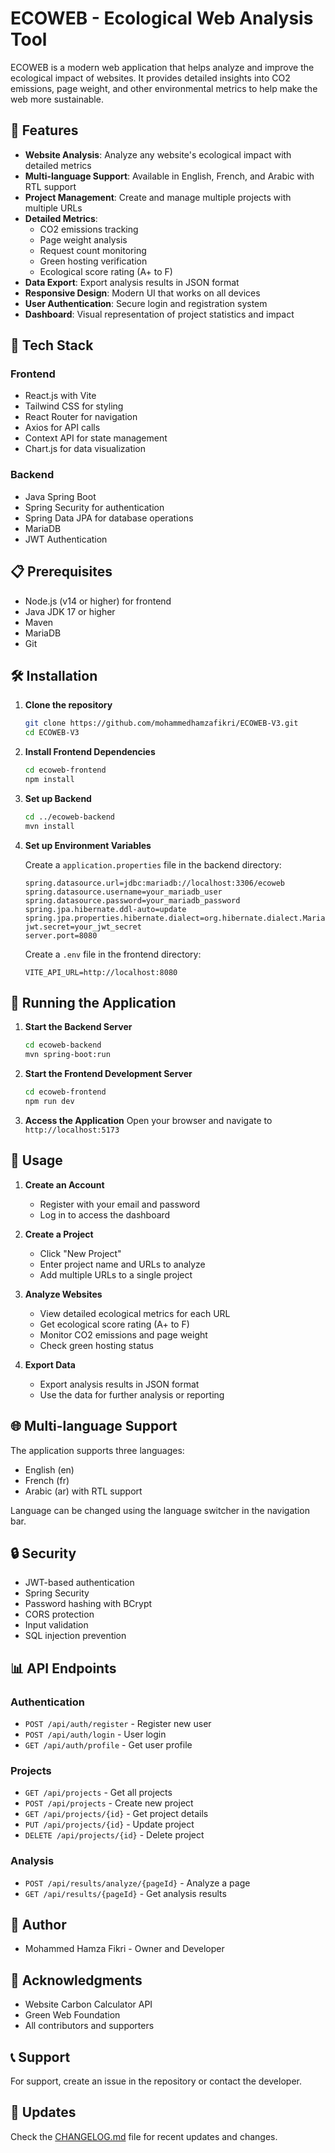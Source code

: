# ECOWEB - Ecological Web Analysis Tool

ECOWEB is a modern web application that helps analyze and improve the ecological impact of websites. It provides detailed insights into CO2 emissions, page weight, and other environmental metrics to help make the web more sustainable.

## 🌟 Features

- **Website Analysis**: Analyze any website's ecological impact with detailed metrics
- **Multi-language Support**: Available in English, French, and Arabic with RTL support
- **Project Management**: Create and manage multiple projects with multiple URLs
- **Detailed Metrics**:
  - CO2 emissions tracking
  - Page weight analysis
  - Request count monitoring
  - Green hosting verification
  - Ecological score rating (A+ to F)
- **Data Export**: Export analysis results in JSON format
- **Responsive Design**: Modern UI that works on all devices
- **User Authentication**: Secure login and registration system
- **Dashboard**: Visual representation of project statistics and impact

## 🚀 Tech Stack

### Frontend
- React.js with Vite
- Tailwind CSS for styling
- React Router for navigation
- Axios for API calls
- Context API for state management
- Chart.js for data visualization

### Backend
- Java Spring Boot
- Spring Security for authentication
- Spring Data JPA for database operations
- MariaDB
- JWT Authentication

## 📋 Prerequisites

- Node.js (v14 or higher) for frontend
- Java JDK 17 or higher
- Maven
- MariaDB
- Git

## 🛠️ Installation

1. **Clone the repository**
   ```bash
   git clone https://github.com/mohammedhamzafikri/ECOWEB-V3.git
   cd ECOWEB-V3
   ```

2. **Install Frontend Dependencies**
   ```bash
   cd ecoweb-frontend
   npm install
   ```

3. **Set up Backend**
   ```bash
   cd ../ecoweb-backend
   mvn install
   ```

4. **Set up Environment Variables**

   Create a `application.properties` file in the backend directory:
   ```properties
   spring.datasource.url=jdbc:mariadb://localhost:3306/ecoweb
   spring.datasource.username=your_mariadb_user
   spring.datasource.password=your_mariadb_password
   spring.jpa.hibernate.ddl-auto=update
   spring.jpa.properties.hibernate.dialect=org.hibernate.dialect.MariaDBDialect
   jwt.secret=your_jwt_secret
   server.port=8080
   ```

   Create a `.env` file in the frontend directory:
   ```
   VITE_API_URL=http://localhost:8080
   ```

## 🚀 Running the Application

1. **Start the Backend Server**
   ```bash
   cd ecoweb-backend
   mvn spring-boot:run
   ```

2. **Start the Frontend Development Server**
   ```bash
   cd ecoweb-frontend
   npm run dev
   ```

3. **Access the Application**
   Open your browser and navigate to `http://localhost:5173`

## 📱 Usage

1. **Create an Account**
   - Register with your email and password
   - Log in to access the dashboard

2. **Create a Project**
   - Click "New Project"
   - Enter project name and URLs to analyze
   - Add multiple URLs to a single project

3. **Analyze Websites**
   - View detailed ecological metrics for each URL
   - Get ecological score rating (A+ to F)
   - Monitor CO2 emissions and page weight
   - Check green hosting status

4. **Export Data**
   - Export analysis results in JSON format
   - Use the data for further analysis or reporting

## 🌐 Multi-language Support

The application supports three languages:
- English (en)
- French (fr)
- Arabic (ar) with RTL support

Language can be changed using the language switcher in the navigation bar.

## 🔒 Security

- JWT-based authentication
- Spring Security
- Password hashing with BCrypt
- CORS protection
- Input validation
- SQL injection prevention

## 📊 API Endpoints

### Authentication
- `POST /api/auth/register` - Register new user
- `POST /api/auth/login` - User login
- `GET /api/auth/profile` - Get user profile

### Projects
- `GET /api/projects` - Get all projects
- `POST /api/projects` - Create new project
- `GET /api/projects/{id}` - Get project details
- `PUT /api/projects/{id}` - Update project
- `DELETE /api/projects/{id}` - Delete project

### Analysis
- `POST /api/results/analyze/{pageId}` - Analyze a page
- `GET /api/results/{pageId}` - Get analysis results

## 👥 Author

- Mohammed Hamza Fikri - Owner and Developer

## 🙏 Acknowledgments

- Website Carbon Calculator API
- Green Web Foundation
- All contributors and supporters

## 📞 Support

For support, create an issue in the repository or contact the developer.

## 🔄 Updates

Check the [CHANGELOG.md](CHANGELOG.md) file for recent updates and changes. 